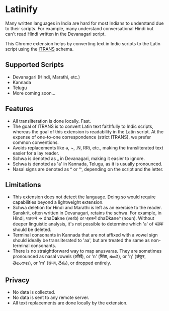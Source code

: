 # Latinify

Many written languages in India are hard for most Indians to understand due to their scripts. For example, many understand conversational Hindi but can't read Hindi written in the Devanagari script.

This Chrome extension helps by converting text in Indic scripts to the Latin script using the [ITRANS](https://en.wikipedia.org/wiki/ITRANS) schema.

## Supported Scripts

- Devanagari (Hindi, Marathi, etc.)
- Kannada
- Telugu
- More coming soon...

## Features

- All transliteration is done locally. Fast.
- The goal of ITRANS is to convert Latin text faithfully to Indic scripts, whereas the goal of this extension is readability in the Latin script. At the expense of one-to-one correspondence (strict ITRANS), we prefer common conventions.
- Avoids replacements like ǝ, ~, .N, RRi, etc., making the transliterated text easier for a lay reader.
- Schwa is denoted as ₐ in Devanagari, making it easier to ignore.
- Schwa is denoted as 'a' in Kannada, Telugu, as it is usually pronounced.
- Nasal signs are denoted as ⁿ or ᵐ, depending on the script and the letter.

## Limitations

- This extension does not detect the language. Doing so would require capabilities beyond a lightweight extension.
- Schwa deletion for Hindi and Marathi is left as an exercise to the reader. Sanskrit, often written in Devanagari, retains the schwa. For example, in Hindi, धड़कने → dhaD**a**kne (verb) or धड़कनें dhaDk**a**neⁿ (noun). Without deeper linguistic analysis, it's not possible to determine which 'a' of धड़क should be deleted.
- Terminal consonants in Kannada that are not affixed with a vowel sign should ideally be transliterated to 'aa', but are treated the same as non-terminal consonants.
- There is no straightforward way to map anusvaras. They are sometimes pronounced as nasal vowels (आँखें), or 'n' (चिंता, ఉంది), or 'ŋ' (अंकुर, తెలంగాణ), or 'm' (संभव, దేశం), or dropped entirely.

## Privacy

- No data is collected.
- No data is sent to any remote server.
- All text replacements are done locally by the extension.
